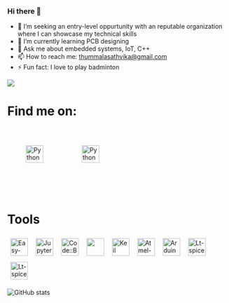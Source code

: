 ### Hi there 👋


- 🔭 I’m seeking an entry-level oppurtunity with an reputable organization where I can showcase my technical skills
- 🌱 I’m currently learning PCB designing
- 💬 Ask me about embedded systems, IoT, C++
- 📫 How to reach me: thummalasathvika@gmail.com
- ⚡ Fun fact: I love to play badminton


![](https://visitor-badge.laobi.icu/badge?page_id=thummala-sathvika.thummala-sathvika)

<h1>Find me on:</h1>

<p align="center">

 <a href="https://www.linkedin.com/in/thummala-sathvika-8785681a2/" target="_blank" rel="noopener noreferrer"> <img src="https://cdn.jsdelivr.net/npm/simple-icons@v3/icons/linkedin.svg" alt="Python" height="40" style="vertical-align:top; margin:7px; padding: 35px;"></a>
 <a href="thummalasathvika@gmail.com"> <img src="https://upload.wikimedia.org/wikipedia/commons/thumb/7/7e/Gmail_icon_%282020%29.svg/512px-Gmail_icon_%282020%29.svg.png" alt="Python" height="40" style="vertical-align:top; margin:7px; padding: 35px;"></a>
</p>

<br />


<h1>Tools</h1>
<p>
<img src="https://easyeda.com/images/easyeda-thumbnail.png?id=d5ed1fe5930602975df1" alt="Easy-EDA" height="40" style="vertical-align:top; margin:7px">
<img src="https://upload.wikimedia.org/wikipedia/commons/thumb/3/38/Jupyter_logo.svg/1200px-Jupyter_logo.svg.png" alt="Jupyter" height="40" style="vertical-align:top; margin:7px">
<img src="https://ubuntuhandbook.org/wp-content/uploads/2016/05/codeblocks-ide-icon.png" alt="Code::Blocks" height="40" style="vertical-align:top; margin:7px">
 <img src="https://upload.wikimedia.org/wikipedia/commons/thumb/4/4c/Brackets_Icon.svg/1024px-Brackets_Icon.svg.png" height="40" style="vertical-align:top; margin:7px">
  <img src="https://upload.wikimedia.org/wikipedia/en/5/5a/Proteus_Design_Suite_Atom_Logo.png" alt="Keil" height="40" style="vertical-align:top; margin:7px">
 <img src="https://www.it.unlv.edu/sites/default/files/styles/250_width/public/sites/default/files/assets/software/icons/atmel_studio.png?itok=Y_BrK5R2" alt="Atmel-studio" height="40" style="vertical-align:top; margin:7px">
 <img src="https://cdn.iconscout.com/icon/free/png-512/arduino-4-569256.png" alt="Arduino-IDE" height="40" style="vertical-align:top; margin:7px">

  <img src="https://pbs.twimg.com/profile_images/839168408490913792/ukNPeWwa_400x400.jpg" alt="Lt-spice" height="40" style="vertical-align:top; margin:7px">
  <img src="http://upload.wikimedia.org/wikipedia/commons/2/21/Matlab_Logo.png" alt="Lt-spice" height="40" style="vertical-align:top; margin:7px">


</p>

![GitHub stats](https://github-readme-stats.vercel.app/api?username=thummala-sathvika&show_icons=true&theme=tokyonight)

